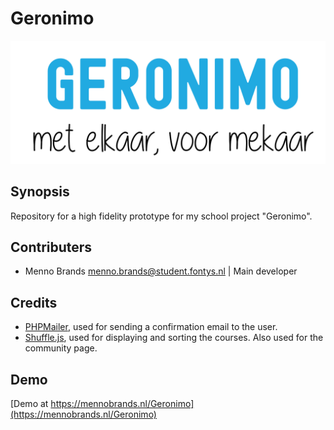 # Geronimo

![Image of Geronimo logo](https://github.com/MennoBrands/Geronimo/blob/main/images/GeronimoLogo.PNG)


## Synopsis
Repository for a high fidelity prototype for my school project "Geronimo".

## Contributers
- Menno Brands <menno.brands@student.fontys.nl> | Main developer

## Credits
- [PHPMailer](https://github.com/PHPMailer/PHPMailer), used for sending a confirmation email to the user.
- [Shuffle.js](https://vestride.github.io/Shuffle/), used for displaying and sorting the courses. Also used for the community page.

## Demo
[Demo at https://mennobrands.nl/Geronimo](https://mennobrands.nl/Geronimo)
